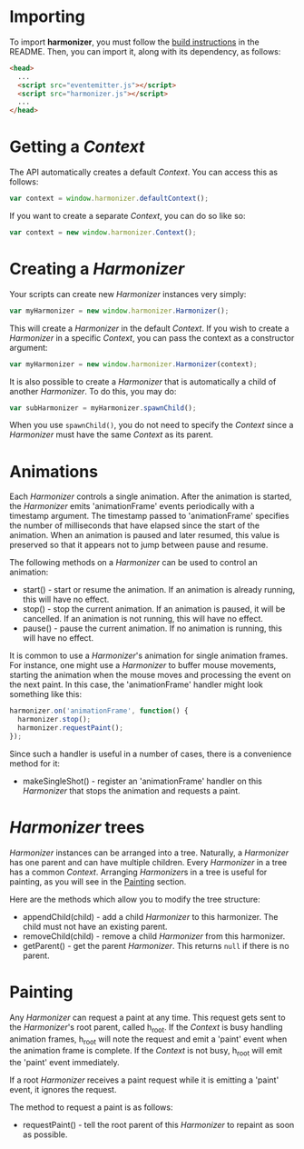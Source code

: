 # Importing

To import **harmonizer**, you must follow the [build instructions](README.md#building) in the README. Then, you can import it, along with its dependency, as follows:

```html
<head>
  ...
  <script src="eventemitter.js"></script>
  <script src="harmonizer.js"></script>
  ...
</head>
```

# Getting a *Context*

The API automatically creates a default *Context*. You can access this as follows:

```js
var context = window.harmonizer.defaultContext();
```

If you want to create a separate *Context*, you can do so like so:

```js
var context = new window.harmonizer.Context();
```

# Creating a *Harmonizer*

Your scripts can create new *Harmonizer* instances very simply:

```js
var myHarmonizer = new window.harmonizer.Harmonizer();
```

This will create a *Harmonizer* in the default *Context*. If you wish to create a *Harmonizer* in a specific *Context*, you can pass the context as a constructor argument:

```js
var myHarmonizer = new window.harmonizer.Harmonizer(context);
```

It is also possible to create a *Harmonizer* that is automatically a child of another *Harmonizer*. To do this, you may do:

```js
var subHarmonizer = myHarmonizer.spawnChild();
```

When you use `spawnChild()`, you do not need to specify the *Context* since a *Harmonizer* must have the same *Context* as its parent.

# Animations

Each *Harmonizer* controls a single animation. After the animation is started, the *Harmonizer* emits 'animationFrame' events periodically with a timestamp argument. The timestamp passed to 'animationFrame' specifies the number of milliseconds that have elapsed since the start of the animation. When an animation is paused and later resumed, this value is preserved so that it appears not to jump between pause and resume.

The following methods on a *Harmonizer* can be used to control an animation:

 * start() - start or resume the animation. If an animation is already running, this will have no effect.
 * stop() - stop the current animation. If an animation is paused, it will be cancelled. If an animation is not running, this will have no effect.
 * pause() - pause the current animation. If no animation is running, this will have no effect.

It is common to use a *Harmonizer*'s animation for single animation frames. For instance, one might use a *Harmonizer* to buffer mouse movements, starting the animation when the mouse moves and processing the event on the next paint. In this case, the 'animationFrame' handler might look something like this:

```js
harmonizer.on('animationFrame', function() {
  harmonizer.stop();
  harmonizer.requestPaint();
});
```

Since such a handler is useful in a number of cases, there is a convenience method for it:

 * makeSingleShot() - register an 'animationFrame' handler on this *Harmonizer* that stops the animation and requests a paint.

# *Harmonizer* trees

*Harmonizer* instances can be arranged into a tree. Naturally, a *Harmonizer* has one parent and can have multiple children. Every *Harmonizer* in a tree has a common *Context*. Arranging *Harmonizer*s in a tree is useful for painting, as you will see in the [Painting](#painting) section.

Here are the methods which allow you to modify the tree structure:

 * appendChild(child) - add a child *Harmonizer* to this harmonizer. The child must not have an existing parent.
 * removeChild(child) - remove a child *Harmonizer* from this harmonizer.
 * getParent() - get the parent *Harmonizer*. This returns `null` if there is no parent.

# Painting

Any *Harmonizer* can request a paint at any time. This request gets sent to the *Harmonizer*'s root parent, called h<sub>root</sub>. If the *Context* is busy handling animation frames, h<sub>root</sub> will note the request and emit a 'paint' event when the animation frame is complete. If the *Context* is not busy, h<sub>root</sub> will emit the 'paint' event immediately.

If a root *Harmonizer* receives a paint request while it is emitting a 'paint' event, it ignores the request.

The method to request a paint is as follows:

 * requestPaint() - tell the root parent of this *Harmonizer* to repaint as soon as possible.
